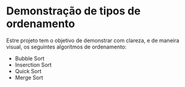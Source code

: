 # Demonstração de tipos de ordenamento

Estre projeto tem o objetivo de demonstrar com clareza, e de maneira visual, os seguintes algorítmos de ordenamento:

- Bubble Sort
- Inserction Sort 
- Quick Sort
- Merge Sort